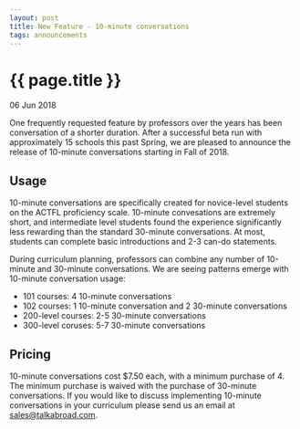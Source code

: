```yaml
---
layout: post
title: New Feature - 10-minute conversations
tags: announcements
---
```


# {{ page.title }}

06 Jun 2018

One frequently requested feature by professors over the years has been conversation of a shorter duration. After a successful beta run with approximately 15 schools this past Spring, we are pleased to announce the release of 10-minute conversations starting in Fall of 2018.

## Usage

10-minute conversations are specifically created for novice-level students on the ACTFL proficiency scale. 10-minute convesations are extremely short, and intermediate level students found the experience significantly less rewarding than the standard 30-minute conversations. At most, students can complete basic introductions and 2-3 can-do statements.

During curriculum planning, professors can combine any number of 10-minute and 30-minute conversations. We are seeing patterns emerge with 10-minute conversation usage:
 * 101 courses: 4 10-minute conversations
 * 102 courses: 1 10-minute conversation and 2 30-minute conversations
 * 200-level courses: 2-5 30-minute conversations
 * 300-level coruses: 5-7 30-minute conversations

## Pricing 

10-minute conversations cost $7.50 each, with a minimum purchase of 4. The minimum purchase is waived with the purchase of 30-minute conversations. If you would like to discuss implementing 10-minute conversations in your curriculum please send us an email at sales@talkabroad.com.